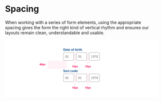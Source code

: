 # Spacing

When working with a series of form elements, using the appropriate spacing gives the form the right kind of vertical rhythm and ensures our layouts remain clean, understandable and usable.

![](../../.gitbook/assets/spacing%20%282%29.png)

